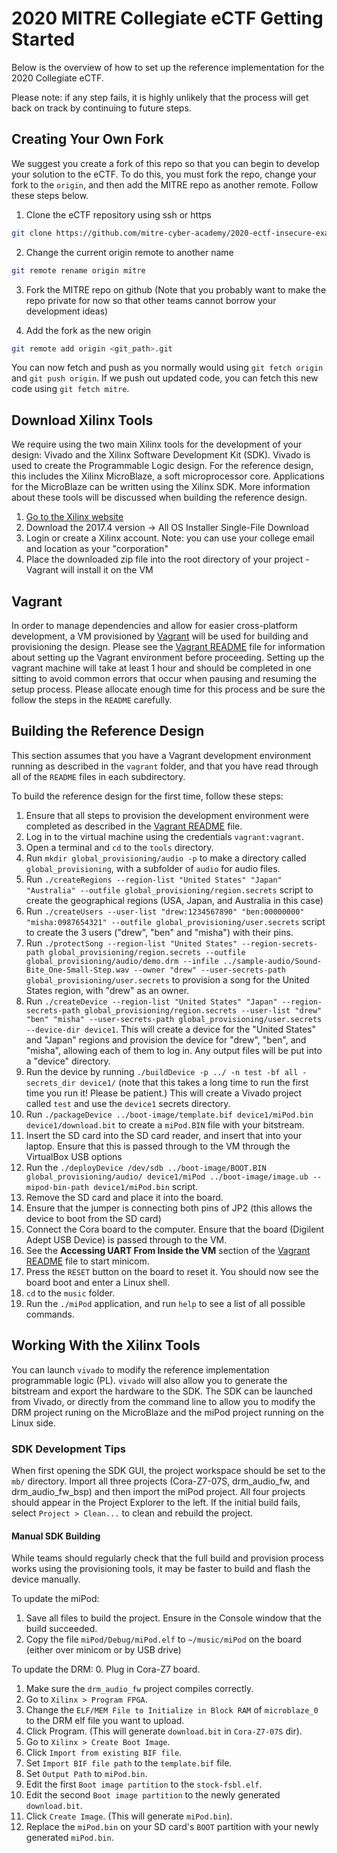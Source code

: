 # 2020 MITRE Collegiate eCTF Getting Started

Below is the overview of how to set up the reference implementation for the 2020 Collegiate eCTF.

Please note: if any step fails, it is highly unlikely that the process will get back on track by continuing to future steps.

## Creating Your Own Fork
We suggest you create a fork of this repo so that you can begin to develop
your solution to the eCTF. To do this, you must fork the repo, change your fork to the `origin`, and
then add the MITRE repo as another remote. Follow these steps below.

1. Clone the eCTF repository using ssh or https 
```bash
git clone https://github.com/mitre-cyber-academy/2020-ectf-insecure-example --recursive
``` 
2. Change the current origin remote to another name
```bash
git remote rename origin mitre
```

3. Fork the MITRE repo on github (Note that you probably want to make the repo private for now so
   that other teams cannot borrow your development ideas) 

4. Add the fork as the new origin
```bash
git remote add origin <git_path>.git
```

You can now fetch and push as you normally would using `git fetch origin` and `git push origin`.
If we push out updated code, you can fetch this new code using `git fetch mitre`.


## Download Xilinx Tools
We require using the two main Xilinx tools for the development of your
design: Vivado and the Xilinx Software Development Kit (SDK). Vivado is used to create the
Programmable Logic design. For the reference design, this includes the Xilinx MicroBlaze, a soft
microprocessor core. Applications for the MicroBlaze can be written using the Xilinx SDK. More
information about these tools will be discussed when building the reference design.

 1. [Go to the Xilinx website](https://www.xilinx.com/support/download/index.html/content/xilinx/en/downloadNav/vivado-design-tools/archive.html)
 2. Download the 2017.4 version -> All OS Installer Single-File Download
 3. Login or create a Xilinx account. Note: you can use your college email and location as your "corporation"
 4. Place the downloaded zip file into the root directory of your project - Vagrant will install it on the VM


## Vagrant
In order to manage dependencies and allow for easier cross-platform development, a VM provisioned by
[Vagrant](https://vagrantup.com) will be used for building and provisioning the design. Please see
the [Vagrant README](vagrant/README.md) file for information about setting up the Vagrant environment before
proceeding. Setting up the vagrant machine will take at least 1 hour and should be completed in one sitting
to avoid common errors that occur when pausing and resuming the setup process.
Please allocate enough time for this process and be sure the follow the steps in the `README`
carefully.


## Building the Reference Design
This section assumes that you have a Vagrant development
environment running as described in the `vagrant` folder, and that you have read through all of the
`README` files in each subdirectory.

To build the reference design for the first time, follow these steps:
1.  Ensure that all steps to provision the development environment were completed as described
    in the [Vagrant README](vagrant/README.md) file.
2.  Log in to the virtual machine using the credentials `vagrant:vagrant`.
3.  Open a terminal and `cd` to the `tools` directory.
4.  Run `mkdir global_provisioning/audio -p` to make a directory called `global_provisioning`, with a subfolder of `audio` for audio files.
5.  Run `./createRegions --region-list "United States" "Japan" "Australia" --outfile global_provisioning/region.secrets` script to create the geographical regions (USA, Japan, and Australia in this case)
6.  Run `./createUsers --user-list "drew:1234567890" "ben:00000000" "misha:0987654321" --outfile global_provisioning/user.secrets` script to create the 3 users ("drew", "ben" and "misha") with their pins.
7.  Run `./protectSong --region-list "United States" --region-secrets-path global_provisioning/region.secrets --outfile global_provisioning/audio/demo.drm --infile ../sample-audio/Sound-Bite_One-Small-Step.wav --owner "drew" --user-secrets-path global_provisioning/user.secrets` to provision a song for the United States region, with "drew" as an owner.
8.  Run `./createDevice --region-list "United States" "Japan" --region-secrets-path global_provisioning/region.secrets --user-list "drew" "ben" "misha" --user-secrets-path global_provisioning/user.secrets --device-dir device1`. This will create a device for the "United States" and "Japan" regions and provision the device for "drew", "ben", and "misha", allowing each of them to log in. Any output files will be put into a "device" directory.
9.  Run the device by running `./buildDevice -p ../ -n test -bf all -secrets_dir device1/` (note that this takes a long time to run the first time you run it! Please be patient.) This will create a Vivado project called `test` and use the `device1` secrets directory.
10. Run `./packageDevice ../boot-image/template.bif device1/miPod.bin device1/download.bit` to create a `miPod.BIN` file with your bitstream.
11. Insert the SD card into the SD card reader, and insert that into your laptop.
    Ensure that this is passed through to the VM through the VirtualBox USB options
12. Run the `./deployDevice /dev/sdb ../boot-image/BOOT.BIN global_provisioning/audio/ device1/miPod ../boot-image/image.ub --mipod-bin-path device1/miPod.bin` script.
13. Remove the SD card and place it into the board.
14. Ensure that the jumper is connecting both pins of JP2 (this allows the device to boot from the SD card)
15. Connect the Cora board to the computer. Ensure that the board (Digilent Adept USB Device) is passed through to the VM.
16. See the **Accessing UART From Inside the VM** section of the [Vagrant README](vagrant/README.md) file to start minicom.
17. Press the `RESET` button on the board to reset it. You should now see the board boot and enter a Linux shell.
18. `cd` to the `music` folder.
19. Run the `./miPod` application, and run `help` to see a list of all possible commands.

## Working With the Xilinx Tools
You can launch `vivado` to modify the reference implementation programmable logic (PL).
`vivado` will also allow you to generate the bitstream and export the hardware to the SDK.
The SDK can be launched from Vivado, or directly from the command line to allow you to modify
the DRM project runing on the MicroBlaze and the miPod project running on the Linux side.


### SDK Development Tips

When first opening the SDK GUI, the project workspace should be set to the `mb/` directory. Import
all three projects (Cora-Z7-07S, drm_audio_fw, and drm_audio_fw_bsp) and then import the miPod
project. All four projects should appear in the Project Explorer to the left. If the initial build
fails, select `Project > Clean...` to clean and rebuild the project.

#### Manual SDK Building
While teams should regularly check that the full build and provision process works using the
provisioning tools, it may be faster to build and flash the device manually. 

To update the miPod:
1. Save all files to build the project. Ensure in the Console window that the build succeeded.
2. Copy the file `miPod/Debug/miPod.elf` to `~/music/miPod` on the board (either over minicom or by USB drive)

To update the DRM:
0. Plug in Cora-Z7 board.
1. Make sure the `drm_audio_fw` project compiles correctly.
2. Go to `Xilinx > Program FPGA`.
3. Change the `ELF/MEM File to Initialize in Block RAM` of `microblaze_0` to the DRM elf file you want to upload.
4. Click Program. (This will generate `download.bit` in `Cora-Z7-07S` dir).
5. Go to `Xilinx > Create Boot Image`.
6. Click `Import from existing BIF file`.
7. Set `Import BIF file path` to the `template.bif` file.
8. Set `Output Path` to `miPod.bin`.
9. Edit the first `Boot image partition` to the `stock-fsbl.elf`.
10. Edit the second `Boot image partition` to the newly generated `download.bit`.
11. Click `Create Image`. (This will generate `miPod.bin`).
12. Replace the `miPod.bin` on your SD card's `BOOT` partition with your newly generated `miPod.bin`.

